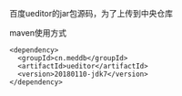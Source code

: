 百度ueditor的jar包源码，为了上传到中央仓库

maven使用方式

    <dependency>
      <groupId>cn.meddb</groupId>
      <artifactId>ueditor</artifactId>
      <version>20180110-jdk7</version>
    </dependency>
